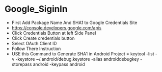 # Google_SiginIn


*   First Add Package Name And SHA1 to Google Credentials Site
*   https://console.developers.google.com/apis
*   Click Credentials Button at left Side Panel
*   Click Create credentials button
*   Select OAuth Client ID
*   Follow There Instruction
*    USE this Command to Generate SHA1 in Android Project =   keytool -list -v -keystore ~/.android/debug.keystore -alias androiddebugkey -storepass android -keypass android
